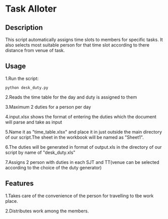 # Task Alloter

## Description

This script automatically assigns time slots to members for specific tasks.
It also selects most suitable person for that time slot according to there distance 
from venue of task.

## Usage

1.Run the script:
 
    python desk_duty.py

2.Reads the time table for the day and duty is assigned to them

3.Maximum 2 duties for a person per day

4.input.xlsx shows the format of entering the duties which the document will parse and take as input

5.Name it as "time_table.xlsx" and place it in just outside the main directory of our script.The sheet in the workbook will be named as "Sheet1".

6.The duties will be generated in format of output.xls in the directory of our script by name of "desk_duty.xls"

7.Assigns 2 person with duties in each SJT and TT(venue can be selected according to the choice of the duty generator)

## Features

1.Takes care of the convenience of the person for travelling to tbe work place.

2.Distributes work among the members.

